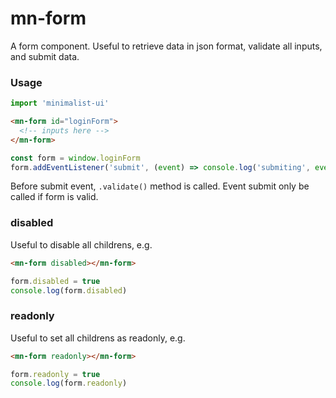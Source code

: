 # mn-form

A form component. Useful to retrieve data in json format, validate all inputs, and submit data. 
<!-- Can submit only modified data, instead all. -->

### Usage

```js
import 'minimalist-ui'
```

```html
<mn-form id="loginForm">
  <!-- inputs here -->
</mn-form>
```

```js
const form = window.loginForm
form.addEventListener('submit', (event) => console.log('submiting', event.data))
```

Before submit event, `.validate()` method is called.
Event submit only be called if form is valid.

### disabled 

Useful to disable all childrens, e.g.

```html
<mn-form disabled></mn-form>
```

```js
form.disabled = true
console.log(form.disabled)
```

### readonly

Useful to set all childrens as readonly, e.g.

```html
<mn-form readonly></mn-form>
```

```js
form.readonly = true
console.log(form.readonly)
```
